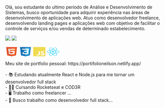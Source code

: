 ### 
Olá, sou estudante do ultimo período de Análise e Desenvolvimento de Sistemas, busco oportunidade para adquirir experiência nas áreas de desenvolvimento de aplicações web.
Atuo como desenvolvedor freelance, desenvolvendo landing pages e aplicações web com objetivo de facilitar o controle de serviços e/ou vendas de determinado estabelecimento.


  <div>
    <img height="180em" src="https://github-readme-stats.vercel.app/api?username=gdpnei2002&show_icons=true&theme=dark&include_all_commits=true&count_private=true"/>
    <img height="180em" src="https://github-readme-stats.vercel.app/api/top-langs/?username=gdpnei2002&layout=compact&langs_count=7&theme=dark"/>
  </div>
  <div style="display: inline_block"><br>
    <img align="center" alt="HTML" height="30" width="40" src="https://raw.githubusercontent.com/devicons/devicon/master/icons/html5/html5-original.svg">
    <img align="center" alt="CSS" height="30" width="40" src="https://raw.githubusercontent.com/devicons/devicon/master/icons/css3/css3-original.svg">
    <img align="center" alt="JS" height="30" width="40" src="https://raw.githubusercontent.com/devicons/devicon/master/icons/javascript/javascript-plain.svg">
    <img align="center"  height="30" width="40" src="https://raw.githubusercontent.com/devicons/devicon/master/icons/react/react-original.svg">
  </div>
  <p>
    Meu site de portfolio pessoal: <a> https://portifolioneilson.netlify.app/ </a> <br><br>
- 📚  Estudando atualmente React e Node.js para me tornar um desenvolvedor full stack<br>
- 👩‍💻 Cursando Rocketseat e COD3R <br>
- 🖥  Trabalho como freelancer ... <br>
- 💼 Busco trabalho como desenvolvedor full stack... </p>
